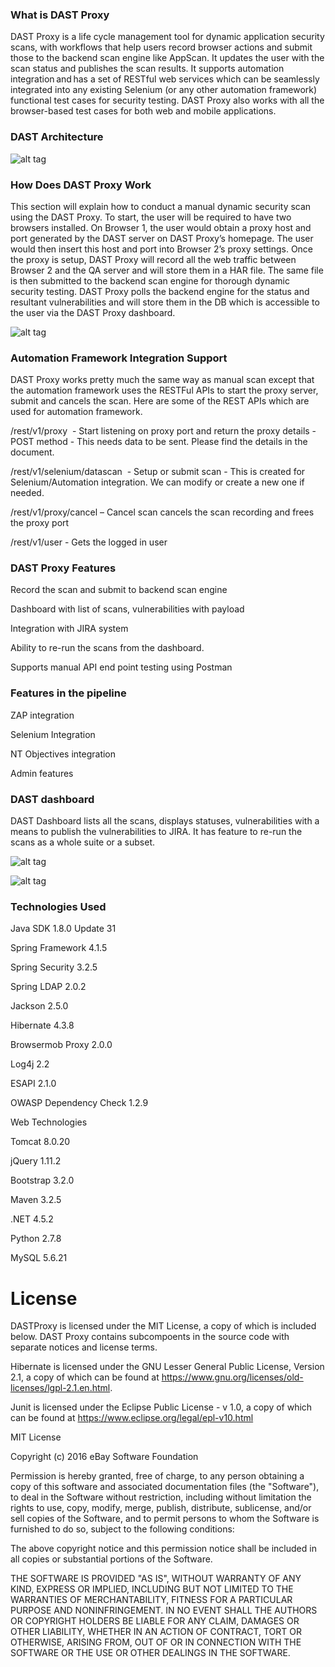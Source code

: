 <h3>What is DAST Proxy</h3>


DAST Proxy is a life cycle management tool for dynamic application security scans, with workflows that help users record browser actions and submit those to the backend scan engine like AppScan. It updates the user with the scan status and publishes the scan results. It supports automation integration and has a set of RESTful web services which can be seamlessly integrated into any existing Selenium (or any other automation framework) functional test cases for security testing. DAST Proxy also works with all the browser-based test cases for both web and mobile applications.

<h3>DAST Architecture</h3>

![alt tag](https://github.com/eBay/DASTProxy/blob/master/server/src/main/webapp/images/DAST%20Architecture.png)

<h3>How Does DAST Proxy Work</h3>


This section will explain how to conduct a manual dynamic security scan using the DAST Proxy. To start, the user will be required to have two browsers installed. On Browser 1, the user would obtain a proxy host and port generated by the DAST server on DAST Proxy’s homepage. The user would then insert this host and port into Browser 2’s proxy settings. Once the proxy is setup, DAST Proxy will record all the web traffic between Browser 2 and the QA server and will store them in a HAR file. The same file is then submitted to the backend scan engine for thorough dynamic security testing. DAST Proxy polls the backend engine for the status and resultant vulnerabilities and will store them in the DB which is accessible to the user via the DAST Proxy dashboard. 

![alt tag](https://github.com/eBay/DASTProxy/blob/master/server/src/main/webapp/images/DAST%20Manual2.png)

<h3>Automation Framework Integration Support</h3>


DAST Proxy works pretty much the same way as manual scan except that the automation framework uses the RESTFul APIs to start the proxy server, submit and cancels the scan. Here are some of the REST APIs which are used for automation framework.

   /rest/v1/proxy  - Start listening on proxy port and return the proxy details - POST method - This needs data to be sent. Please find the details in the document.

   /rest/v1/selenium/datascan  - Setup or submit scan - This is created for Selenium/Automation integration. We can modify or create a new one if needed.

   /rest/v1/proxy/cancel – Cancel scan cancels the scan recording and frees the proxy port

   /rest/v1/user - Gets the logged in user



<h3>DAST Proxy Features</h3>

Record the scan and submit to backend scan engine

Dashboard with list of scans, vulnerabilities with payload

Integration with JIRA system

Ability to re-run the scans from the dashboard.

Supports manual API end point testing using Postman

<h3>Features in the pipeline</h3>

ZAP integration

Selenium Integration

NT Objectives integration

Admin features

<h3>DAST dashboard</h3>


DAST Dashboard lists all the scans, displays statuses, vulnerabilities with a means to publish the vulnerabilities to JIRA. It has feature to re-run the scans as a whole suite or a subset.


![alt tag](https://github.com/eBay/DASTProxy/blob/master/server/src/main/webapp/images/Dashboard.png)


![alt tag](https://github.com/eBay/DASTProxy/blob/master/server/src/main/webapp/images/Dashboard3.png)


<h3>Technologies Used</h3>


Java SDK 1.8.0 Update 31

Spring Framework  4.1.5

Spring Security  3.2.5

Spring LDAP  2.0.2

Jackson  2.5.0

Hibernate  4.3.8

Browsermob Proxy 2.0.0

Log4j  2.2

ESAPI 2.1.0

OWASP Dependency Check 1.2.9

Web Technologies

Tomcat 8.0.20

jQuery 1.11.2

Bootstrap 3.2.0

Maven 3.2.5

.NET 4.5.2

Python 2.7.8

MySQL 5.6.21


License
====================

DASTProxy is licensed under the MIT License, a copy of which is included below. 
DAST Proxy contains subcompoents in the source code with separate notices
and license terms.

Hibernate is licensed under the GNU Lesser General Public License, Version 2.1, 
a copy of which can be found at https://www.gnu.org/licenses/old-licenses/lgpl-2.1.en.html.

Junit is licensed under the Eclipse Public License - v 1.0, a copy of which can be 
found at https://www.eclipse.org/legal/epl-v10.html

MIT License

Copyright (c) 2016 eBay Software Foundation

Permission is hereby granted, free of charge, to any person obtaining a copy
of this software and associated documentation files (the "Software"), to deal
in the Software without restriction, including without limitation the rights
to use, copy, modify, merge, publish, distribute, sublicense, and/or sell
copies of the Software, and to permit persons to whom the Software is
furnished to do so, subject to the following conditions:

The above copyright notice and this permission notice shall be included in all
copies or substantial portions of the Software.

THE SOFTWARE IS PROVIDED "AS IS", WITHOUT WARRANTY OF ANY KIND, EXPRESS OR
IMPLIED, INCLUDING BUT NOT LIMITED TO THE WARRANTIES OF MERCHANTABILITY,
FITNESS FOR A PARTICULAR PURPOSE AND NONINFRINGEMENT. IN NO EVENT SHALL THE
AUTHORS OR COPYRIGHT HOLDERS BE LIABLE FOR ANY CLAIM, DAMAGES OR OTHER
LIABILITY, WHETHER IN AN ACTION OF CONTRACT, TORT OR OTHERWISE, ARISING FROM,
OUT OF OR IN CONNECTION WITH THE SOFTWARE OR THE USE OR OTHER DEALINGS IN THE
SOFTWARE.
